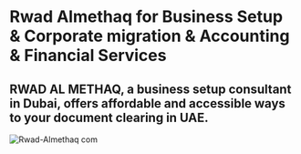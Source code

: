 # Rwad Almethaq for Business Setup & Corporate migration & Accounting & Financial Services
## RWAD AL METHAQ, a business setup consultant in Dubai, offers affordable and accessible ways to your document clearing in UAE.


![Rwad-Almethaq com](https://user-images.githubusercontent.com/103155105/234991462-f19dc37a-03d5-41ea-9605-83de4dbad3f4.jpeg)
